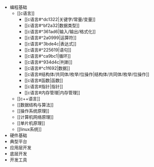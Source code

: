 - 编程基础
	- [[c语言]]
		- [[c语言#^dc1322|关键字/常量/变量]]
		- [[c语言#^bf2a32|数据类型]]
		- [[c语言#^361ad6|输入/输出/格式化]]
		- [[c语言#^2a0999|运算符]]
		- [[c语言#^3bde4c|表达式]]
		- [[c语言#^225619|语句]]
		- [[c语言#^ca9bc1|循环]]
		- [[c语言#^934d4c|判断]]
		- [[c语言#^c1f692|数据]]
		- [[c语言#结构体/共同体/枚举/位操作|结构体/共同体/枚举/位操作]]
		- [[c语言#函数|函数]]
		- [[c语言#指针|指针]]
		- [[c语言#内存管理|内存管理]]
	- [[c++语言]]
	- [[数据结构与算法]]
	- [[操作系统原理]]
	- [[计算机网络原理]]
	- [[单片机原理]]
	- [[linux系统]]
- 硬件基础
- 典型平台
- 应用层开发
- 底层开发
- 开发工具
